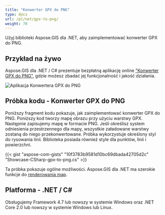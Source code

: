 ```yaml
---
title: "Konwerter GPX do PNG"
type: docs
url: /pl/net/gpx-to-png/
weight: 70
---
```


Użyj biblioteki Aspose.GIS dla .NET, aby zaimplementować konwerter GPX do PNG.

## **Przykład na żywo**

Aspose.GIS dla .NET / C# prezentuje bezpłatną aplikację online ["Konwerter GPX do PNG"](https://products.aspose.app/gis/viewer/gpx-to-png), gdzie możesz zbadać jej funkcjonalność i jakość działania.

![Aplikacja Konwertera GPX do PNG](viewer.png)

## **Próbka kodu - Konwerter GPX do PNG**

Poniższy fragment kodu pokazuje, jak zaimplementować konwerter GPX do PNG. Poniższy kod tworzy mapę obrazu przy użyciu warstwy GPX. Następnie zapisujemy mapę w formacie PNG. Jeśli określisz system odniesienia przestrzennego dla mapy, wszystkie załadowane warstwy zostaną do niego przekonwertowane.
Próbka wykorzystuje określony styl do rysowania linii. Biblioteka posiada również style dla punktów, linii i powierzchni.

{{< gist "aspose-com-gists" "10f3783b9581d10bc69dbada42705d2c" "Showcase-CSharp-gpx-to-png.cs" >}}

Ta próbka pokazuje ogólne możliwości. Aspose.GIS dla .NET ma szerokie funkcje do [renderowania map](https://docs.aspose.com/gis/net/map-rendering/).

## **Platforma - .NET / C#**

Obsługujemy Framework 4.7 lub nowszy w systemie Windows oraz .NET Core 2.0 lub nowszy w systemie Windows lub Linux.
